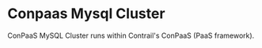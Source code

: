 Conpaas Mysql Cluster
=====================

ConPaaS MySQL Cluster runs within Contrail's ConPaaS (PaaS framework).
